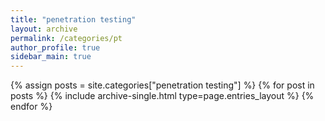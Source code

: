```yaml
---
title: "penetration testing"
layout: archive
permalink: /categories/pt
author_profile: true
sidebar_main: true
---
```


{% assign posts = site.categories["penetration testing"] %} {% for post in posts %} {% include archive-single.html type=page.entries_layout %} {% endfor %}
